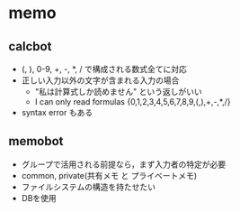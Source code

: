 # memo
## calcbot
* (, ), 0-9, +, -, *, / で構成される数式全てに対応
* 正しい入力以外の文字が含まれる入力の場合
    - "私は計算式しか読めません" という返しがいい
    - I can only read formulas {0,1,2,3,4,5,6,7,8,9,(,),+,-,*,/}
* syntax error もある

## memobot
* グループで活用される前提なら，まず入力者の特定が必要
* common, private(共有メモ と プライベートメモ)
* ファイルシステムの構造を持たせたい
* DBを使用